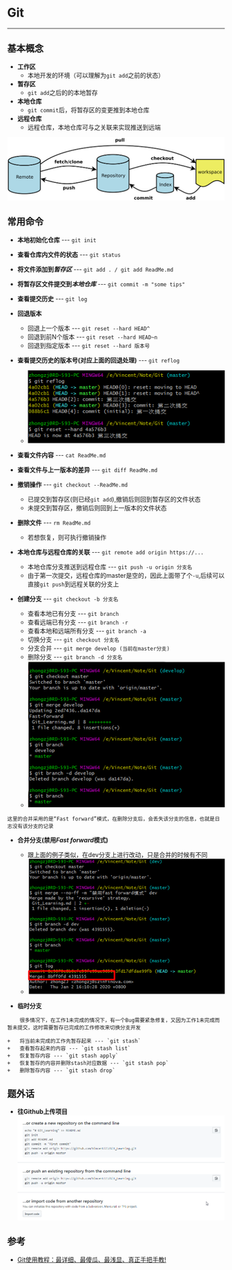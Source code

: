 # Git #
----
## 基本概念 ##
+	**工作区**
	+	本地开发的环境（可以理解为`git add`之前的状态）
+	**暂存区**
	+	`git add`之后的的本地暂存
+	**本地仓库**
	+	`git commit`后，将暂存区的变更推到本地仓库
+	**远程仓库**
	+	远程仓库，本地仓库可与之关联来实现推送到远端

![](./img/git_flow.png)
## 常用命令 ##
+	**本地初始化仓库** ---  `git init`
+	**查看仓库内文件的状态** ---  `git status`
+	**将文件添加到*暂存区*** ---  `git add . / git add ReadMe.md`
+	**将暂存区文件提交到*本地仓库*** ---  `git commit -m "some tips"`
+	**查看提交历史** ---  `git log`
+	**回退版本**
	+	回退上一个版本 --- `git reset --hard HEAD^`
	+	回退到前N个版本 --- `git reset --hard HEAD~n`
	+	回退到指定版本 --- `git reset --hard 版本号`

+	**查看提交历史的版本号(对应上面的回退处理)**	--- `git reflog`  
	+	![](./img/reset.png)

+	**查看文件内容** --- `cat ReadMe.md` 
+	**查看文件与上一版本的差异** --- `git diff ReadMe.md`
+	**撤销操作** --- `git checkout --ReadMe.md`
	+	已提交到暂存区(则已经`git add`),撤销后则回到暂存区的文件状态
	+	未提交到暂存区，撤销后则回到上一版本的文件状态

+	**删除文件** --- `rm ReadMe.md`
	+	若想恢复，则可执行撤销操作

+	**本地仓库与远程仓库的关联** --- `git remote add origin https://...`
	+	本地仓库分支推送到远程仓库 --- `git push -u origin 分支名`
	+	由于第一次提交，远程仓库的master是空的，因此上面带了个`-u`,后续可以直接`git push`到远程关联的分支上

+	**创建分支** --- `git checkout -b 分支名`
	+	查看本地已有分支 --- `git branch`
	+	查看远端已有分支 --- `git branch -r`
	+	查看本地和远端所有分支 --- `git branch -a`
	+	切换分支 --- `git checkout 分支名`
	+	分支合并 --- `git merge develop (当前在master分支)`
	+	删除分支 --- `git branch -d 分支名`
	+	![](./img/merge.png)
```
这里的合并采用的是“Fast forward”模式，在删除分支后，会丢失该分支的信息，也就是日志没有该分支的记录
```
+	**合并分支(禁用*Fast forward*模式)**
	+	跟上面的例子类似，在dev分支上进行改动，只是合并的时候有不同
	+	![](./img/no_ff.png)

+	**临时分支**
```
	很多情况下，在工作1未完成的情况下，有一个Bug需要紧急修复，又因为工作1未完成而暂未提交，这时需要暂存已完成的工作修改来切换分支开发
```
	+	将当前未完成的工作先暂存起来 --- `git stash`
	+	查看暂存起来的内容 --- `git stash list`
	+	恢复暂存内容 --- `git stash apply`
	+	恢复暂存的内容并删除stash对应数据 --- `git stash pop`
	+	删除暂存内容 --- `git stash drop`


## 题外话 ##
+	**往Github上传项目**
![](./img/how_to_upload.png)


## 参考 ##
+	[Git使用教程：最详细、最傻瓜、最浅显、真正手把手教!](https://blog.csdn.net/u011535541/article/details/83379151)